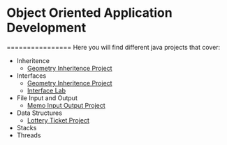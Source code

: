 # Object Oriented Application Development
================
Here you will find different java projects that cover:
* Inheritence
  * [Geometry Inheritence Project](https://github.com/selnat77/OOAppDevelopment/blob/master/GeometryInheritence)
* Interfaces
  * [Geometry Inheritence Project](https://github.com/selnat77/OOAppDevelopment/tree/master/GeometryInheritence)
  * [Interface Lab](https://github.com/selnat77/OOAppDevelopment/tree/master/InterFaceLab)
* File Input and Output
  * [Memo Input Output Project](https://github.com/selnat77/OOAppDevelopment/tree/master/MemoIO)
* Data Structures
  * [Lottery Ticket Project](https://github.com/selnat77/OOAppDevelopment/tree/master/MegamillionsArrayList)
* Stacks
* Threads
